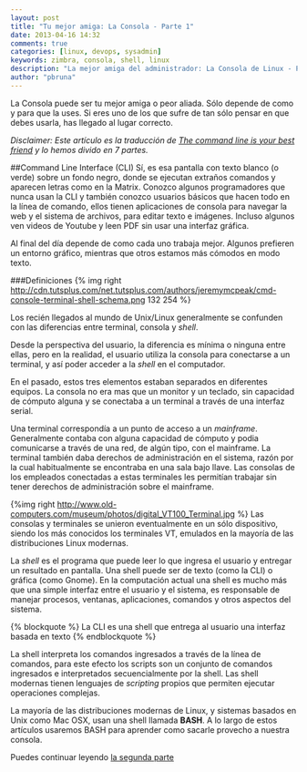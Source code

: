 ```yaml
---
layout: post
title: "Tu mejor amiga: La Consola - Parte 1"
date: 2013-04-16 14:32
comments: true
categories: [linux, devops, sysadmin]
keywords: zimbra, consola, shell, linux
description: "La mejor amiga del administrador: La Consola de Linux - Parte 1"
author: "pbruna"
---
```

La Consola puede ser tu mejor amiga o peor aliada. Sólo depende de como y para que la uses. Si eres uno de los que sufre de tan sólo pensar en que debes usarla, has llegado al lugar correcto.

_Disclaimer: Este artículo es la traducción de [The command line is your best friend](http://net.tutsplus.com/tutorials/tools-and-tips/the-command-line-is-your-best-friend/) y lo hemos divido en 7 partes._

<!--more-->

##Command Line Interface (CLI)
Sí, es esa pantalla con texto blanco (o verde) sobre un fondo negro, donde se ejecutan extraños comandos y aparecen letras como en la Matrix. Conozco algunos programadores que nunca usan la CLI y también conozco usuarios básicos que hacen todo en la línea de comando, ellos tienen aplicaciones de consola para navegar la web y el sistema de archivos, para editar texto e imágenes. Incluso algunos ven videos de Youtube y leen PDF sin usar una interfaz gráfica.

Al final del día depende de como cada uno trabaja mejor. Algunos prefieren un entorno gráfico, mientras que otros estamos más cómodos en modo texto.

###Definiciones
{% img right http://cdn.tutsplus.com/net.tutsplus.com/authors/jeremymcpeak/cmd-console-terminal-shell-schema.png 132 254 %}

Los recién llegados al mundo de Unix/Linux generalmente se confunden con las diferencias entre terminal, consola y _shell_.


Desde la perspectiva del usuario, la diferencia es mínima o ninguna entre ellas, pero en la realidad, el usuario utiliza la consola para conectarse a un terminal, y así poder acceder a la _shell_ en el computador.

En el pasado, estos tres elementos estaban separados en diferentes equipos. La consola no era mas que un monitor y un teclado, sin capacidad de cómputo alguna y se conectaba a un terminal a través de una interfaz serial.

Una terminal correspondía a un punto de acceso a un _mainframe_. Generalmente contaba con alguna capacidad de cómputo y podia comunicarse a través de una red, de algún tipo, con el mainframe. La terminal también daba derechos de administración en el sistema, razón por la cual habitualmente se encontraba en una sala bajo llave. Las consolas de los empleados conectadas a estas terminales les permitían trabajar sin tener derechos de administración sobre el mainframe.

{%img right http://www.old-computers.com/museum/photos/digital_VT100_Terminal.jpg %}
Las consolas y terminales se unieron eventualmente en un sólo dispositivo, siendo los más conocidos los terminales VT, emulados en la mayoría de las distribuciones Linux modernas.

La _shell_ es el programa que puede leer lo que ingresa el usuario y entregar un resultado en pantalla. Una shell puede ser de texto (como la CLI) o gráfica (como Gnome). En la computación actual una shell es mucho más que una simple interfaz entre el usuario y el sistema, es responsable de manejar procesos, ventanas, aplicaciones, comandos y otros aspectos del sistema.

{% blockquote %}
La CLI es una shell que entrega al usuario una interfaz basada en texto
{% endblockquote %}

La shell interpreta los comandos ingresados a través de la línea de comandos, para este efecto los scripts son un conjunto de comandos ingresados e interpretados secuencialmente por la shell. Las shell modernas tienen lenguajes de _scripting_ propios que permiten ejecutar operaciones complejas.

La mayoría de las distribuciones modernas de Linux, y sistemas basados en Unix como Mac OSX, usan una shell llamada **BASH**. A lo largo de estos artículos usaremos BASH para aprender como sacarle provecho a nuestra consola.

Puedes continuar leyendo [la segunda parte](/blog/2013/04/17/tu-mejor-amiga-la-consola-parte-2/)
